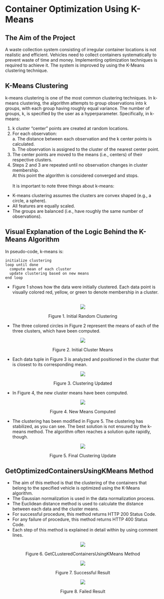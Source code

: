 # Container Optimization Using K-Means
## The Aim of the Project 
A waste collection system consisting of irregular container locations is not realistic and efficient. Vehicles need to collect containers systematically to prevent waste of time and money. Implementing optimization techniques is required to achieve it. The system is improved by using the K-Means clustering technique. 
## K-Means Clustering 
k-means clustering is one of the most common clustering techniques. In k-means clustering, the algorithm attempts to group observations into k groups, with each group having roughly equal variance. The number of groups, k, is specified by the user as a hyperparameter. Specifically, in k-means:
  1. k cluster “center” points are created at random locations. <br>
  2. For each observation: <br>
    a. The distance between each observation and the k center points is calculated. <br>
    b. The observation is assigned to the cluster of the nearest center point. <br>
  3. The center points are moved to the means (i.e., centers) of their respective clusters. <br>
  4. Steps 2 and 3 are repeated until no observation changes in cluster membership. <br>
At this point the algorithm is considered converged and stops. <br> <br>
It is important to note three things about k-means:
- K-means clustering assumes the clusters are convex shaped (e.g., a circle, a sphere). <br>
- All features are equally scaled. <br>
- The groups are balanced (i.e., have roughly the same number of observations). <br>

## Visual Explanation of the Logic Behind the K-Means Algorithm 

In pseudo-code, k-means is: <br> 

```
initialize clustering 
loop until done
  compute mean of each cluster
  update clustering based on new means
end loop
```

- Figure 1 shows how the data were initially clustered. Each data point is visually colored red, yellow, or green to denote membership in a cluster. <br> <br>
<p align="center">
  <img src="https://github.com/195-Patika-Dev-Paycore-Net-Bootcamp/assignment-4-berkdemirciogluu/blob/master/images/initialclustering.jpg"/>
</p>
<p align="center"> Figure 1. Initial Random Clustering </p>

- The three colored circles in Figure 2 represent the means of each of the three clusters, which have been computed.
<p align="center">
  <img src="https://github.com/195-Patika-Dev-Paycore-Net-Bootcamp/assignment-4-berkdemirciogluu/blob/master/images/initialclustermeans.jpg"/>
</p>
<p align="center"> Figure 2. Initial Cluster Means </p>

- Each data tuple in Figure 3 is analyzed and positioned in the cluster that is closest to its corresponding mean.
<p align="center">
  <img src="https://github.com/195-Patika-Dev-Paycore-Net-Bootcamp/assignment-4-berkdemirciogluu/blob/master/images/clusteringupdated.jpg"/>
</p>
<p align="center"> Figure 3. Clustering Updated </p>

- In Figure 4, the new cluster means have been computed.
<p align="center">
  <img src="https://github.com/195-Patika-Dev-Paycore-Net-Bootcamp/assignment-4-berkdemirciogluu/blob/master/images/newmeanscalculated.jpg"/>
</p>
<p align="center"> Figure 4. New Means Computed </p>

- The clustering has been modified in Figure 5. The clustering has stabilized, as you can see. The best solution is not ensured by the k-means method. The algorithm often reaches a solution quite rapidly, though.
<p align="center">
  <img src="https://github.com/195-Patika-Dev-Paycore-Net-Bootcamp/assignment-4-berkdemirciogluu/blob/master/images/finalclusteringupdated.jpg"/>
</p>
<p align="center"> Figure 5. Final Clustering Update </p>

## GetOptimizedContainersUsingKMeans Method
- The aim of this method is that the clustering of the containers that belong to the specified vehicle is optimized using the K-Means algorithm.
- The Gaussian normalization is used in the data normalization process.
- The Euclidean distance method is used to calculate the distance between each data and the cluster means.
- For successful procedure, this method returns HTTP 200 Status Code.
- For any failure of procedure, this method returns HTTP 400 Status Code. 
- Each step of this method is explained in detail within by using comment lines.
<p align="center">
  <img src="https://github.com/195-Patika-Dev-Paycore-Net-Bootcamp/assignment-4-berkdemirciogluu/blob/master/images/swaggerentrance.png"/>
</p>
<p align="center"> Figure 6. GetCLusteredContainersUsingKMeans Method </p>

<p align="center">
  <img src="https://github.com/195-Patika-Dev-Paycore-Net-Bootcamp/assignment-4-berkdemirciogluu/blob/master/images/successresult.png"/>
</p>
<p align="center"> Figure 7. Successful Result </p>

<p align="center">
  <img src="https://github.com/195-Patika-Dev-Paycore-Net-Bootcamp/assignment-4-berkdemirciogluu/blob/master/images/errorresult.png"/>
</p>
<p align="center"> Figure 8. Failed Result </p>












